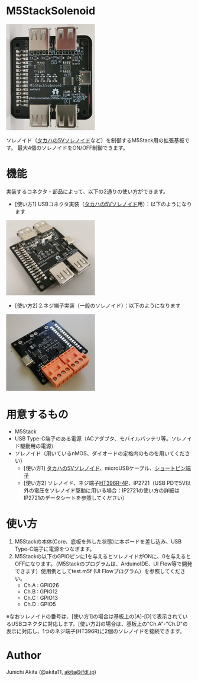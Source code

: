 # M5StackSolenoid

<img src="https://github.com/akita11/M5StackSolenoid/blob/master/M5StackSolenoid1.jpg" width="240px">

ソレノイド（[タカハの5Vソレノイド](http://takaha.co.jp/co/product-ss#productWrapSec1)など）を制御するM5Stack用の拡張基板です。
最大4個のソレノイドをON/OFF制御できます。

# 機能

実装するコネクタ・部品によって、以下の2通りの使い方ができます。
- [使い方1] USBコネクタ実装（[タカハの5Vソレノイド](http://takaha.co.jp/co/product-ss#productWrapSec1)用）：以下のようになります
<img src="https://github.com/akita11/M5StackSolenoid/blob/master/M5StackSolenoid2.jpg" width="240px">

- [使い方2] 2.ネジ端子実装（一般のソレノイド）：以下のようになります
<img src="https://github.com/akita11/M5StackSolenoid/blob/master/M5StackSolenoid3.jpg" width="240px">

# 用意するもの
- M5Stack
- USB Type-C端子のある電源（ACアダプタ、モバイルバッテリ等。ソレノイド駆動用の電源）
- ソレノイド（用いているnMOS、ダイオードの定格内のものを用いてください）
  - [使い方1] [タカハの5Vソレノイド](http://takaha.co.jp/co/product-ss#productWrapSec1)、microUSBケーブル、[ショートピン端子](http://akizukidenshi.com/catalog/g/gP-03687/)
  - [使い方2] ソレノイド、ネジ端子[HT396R-4P](https://ja.aliexpress.com/item/33027266661.html)、IP2721（USB PDで5V以外の電圧をソレノイド駆動に用いる場合：IP2721の使い方の詳細はIP2721のデータシートを参照してください）

# 使い方
1. M5Stackの本体(Core、底板を外した状態)に本ボードを差し込み、USB Type-C端子に電源をつなぎます。
2. M5Stackの以下のGPIOピンに1を与えるとソレノイドがONに、0を与えるとOFFになります。（M5Stackのプログラムは、ArduinoIDE、UI Flow等で開発できます）使用例としてtest.m5f (UI Flowプログラム）を参照してください。
   - Ch.A : GPIO26
   - Ch.B : GPIO12
   - Ch.C : GPIO13
   - Ch.D : GPIO5

※なおソレノイドの番号は、[使い方1]の場合は基板上の[A]-[D]で表示されているUSBコネクタに対応します。[使い方2]の場合は、基板上の"Ch.A"-"Ch.D"の表示に対応し、1つのネジ端子(HT396R)に2個のソレノイドを接続できます。

# Author

Junichi Akita (@akita11, akita@ifdl.jp)
